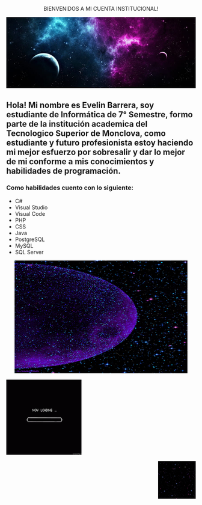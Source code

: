 <p align="center">BIENVENIDOS A MI CUENTA INSTITUCIONAL!</p>

<p align="center">
<img src="https://github.com/Evelin-jpg/images-test/blob/main/wallpaper%20galaxy%20blue%20and%20purple.jpg">
</p>


## Hola! Mi nombre es Evelin Barrera, soy estudiante de Informática de 7° Semestre, formo parte de la institución academica del Tecnologico Superior de Monclova, como estudiante y futuro profesionista estoy haciendo mi mejor esfuerzo por sobresalir y dar lo mejor de mi conforme a mis conocimientos y habilidades de programación. 

### Como habilidades cuento con lo siguiente:

- C#
- Visual Studio
- Visual Code
- PHP
- CSS
- Java
- PostgreSQL
- MySQL
- SQL Server

<p align="center">
  <img width="460" height="300" src="https://github.com/Evelin-jpg/images-test/blob/main/galaxy%20purple.gif">
</p>

<p align="left">
  <img width="200" height="200" src="https://github.com/Evelin-jpg/images-test/blob/main/loading-aesthetic.gif">
</p>

<p align="right">
  <img width="100" height="100" src="https://github.com/Evelin-jpg/images-test/blob/main/twinkle%20star.gif">
</p>


<!--
**Evelin-jpg/Evelin-jpg** is a ✨ _special_ ✨ repository because its `README.md` (this file) appears on your GitHub profile.

Here are some ideas to get you started:

- 🔭 I’m currently working on ...
- 🌱 I’m currently learning ...
- 👯 I’m looking to collaborate on ...
- 🤔 I’m looking for help with ...
- 💬 Ask me about ...
- 📫 How to reach me: ...
- 😄 Pronouns: ...
- ⚡ Fun fact: ...
-->
